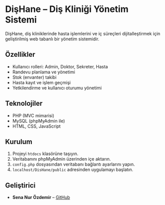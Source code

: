 # DişHane – Diş Kliniği Yönetim Sistemi

DişHane, diş kliniklerinde hasta işlemlerini ve iç süreçleri dijitalleştirmek için geliştirilmiş web tabanlı bir yönetim sistemidir.

## Özellikler
- Kullanıcı rolleri: Admin, Doktor, Sekreter, Hasta
- Randevu planlama ve yönetimi
- Stok (envanter) takibi
- Hasta kayıt ve işlem geçmişi
- Yetkilendirme ve kullanıcı oturumu yönetimi

## Teknolojiler
- PHP (MVC mimarisi)
- MySQL (phpMyAdmin ile)
- HTML, CSS, JavaScript

## Kurulum
1. Projeyi `htdocs` klasörüne taşıyın.
2. Veritabanını phpMyAdmin üzerinden içe aktarın.
3. `config.php` dosyasından veritabanı bağlantı ayarlarını yapın.
4. `localhost/DisHane/public` adresinden uygulamayı başlatın.

## Geliştirici
- **Sena Nur Özdemir** – [GitHub](https://github.com/senathecoder)
